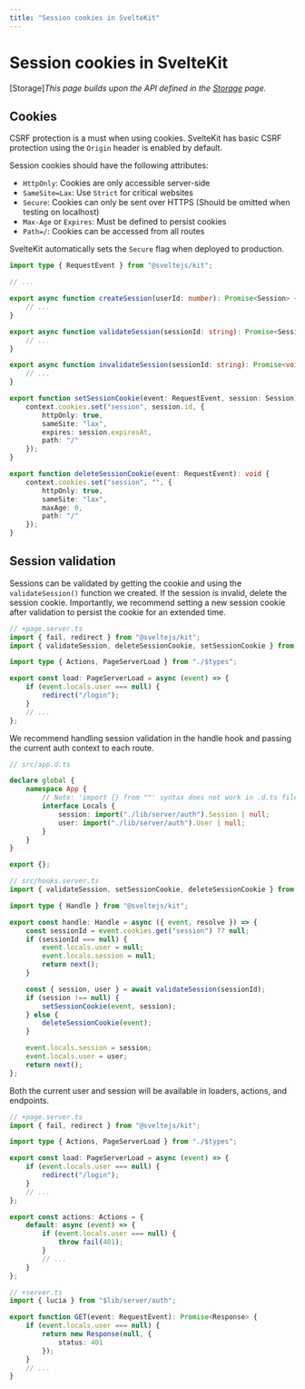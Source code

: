 ```yaml
---
title: "Session cookies in SvelteKit"
---
```


# Session cookies in SvelteKit

[Storage]_This page builds upon the API defined in the [Storage](/sessions/storage) page._

## Cookies

CSRF protection is a must when using cookies. SvelteKit has basic CSRF protection using the `Origin` header is enabled by default.

Session cookies should have the following attributes:

- `HttpOnly`: Cookies are only accessible server-side
- `SameSite=Lax`: Use `Strict` for critical websites
- `Secure`: Cookies can only be sent over HTTPS (Should be omitted when testing on localhost)
- `Max-Age` or `Expires`: Must be defined to persist cookies
- `Path=/`: Cookies can be accessed from all routes

SvelteKit automatically sets the `Secure` flag when deployed to production.

```ts
import type { RequestEvent } from "@sveltejs/kit";

// ...

export async function createSession(userId: number): Promise<Session> {
	// ...
}

export async function validateSession(sessionId: string): Promise<SessionValidationResult> {
	// ...
}

export async function invalidateSession(sessionId: string): Promise<void> {
	// ...
}

export function setSessionCookie(event: RequestEvent, session: Session): void {
	context.cookies.set("session", session.id, {
		httpOnly: true,
		sameSite: "lax",
		expires: session.expiresAt,
		path: "/"
	});
}

export function deleteSessionCookie(event: RequestEvent): void {
	context.cookies.set("session", "", {
		httpOnly: true,
		sameSite: "lax",
		maxAge: 0,
		path: "/"
	});
}
```

## Session validation

Sessions can be validated by getting the cookie and using the `validateSession()` function we created. If the session is invalid, delete the session cookie. Importantly, we recommend setting a new session cookie after validation to persist the cookie for an extended time.

```ts
// +page.server.ts
import { fail, redirect } from "@sveltejs/kit";
import { validateSession, deleteSessionCookie, setSessionCookie } from "$lib/server/auth";

import type { Actions, PageServerLoad } from "./$types";

export const load: PageServerLoad = async (event) => {
	if (event.locals.user === null) {
		redirect("/login");
	}
	// ...
};
```

We recommend handling session validation in the handle hook and passing the current auth context to each route.

```ts
// src/app.d.ts

declare global {
	namespace App {
		// Note: 'import {} from ""' syntax does not work in .d.ts files.
		interface Locals {
			session: import("./lib/server/auth").Session | null;
			user: import("./lib/server/auth").User | null;
		}
	}
}

export {};
```

```ts
// src/hooks.server.ts
import { validateSession, setSessionCookie, deleteSessionCookie } from "./lib/server/auth";

import type { Handle } from "@sveltejs/kit";

export const handle: Handle = async ({ event, resolve }) => {
	const sessionId = event.cookies.get("session") ?? null;
	if (sessionId === null) {
		event.locals.user = null;
		event.locals.session = null;
		return next();
	}

	const { session, user } = await validateSession(sessionId);
	if (session !== null) {
		setSessionCookie(event, session);
	} else {
		deleteSessionCookie(event);
	}

	event.locals.session = session;
	event.locals.user = user;
	return next();
};
```

Both the current user and session will be available in loaders, actions, and endpoints.

```ts
// +page.server.ts
import { fail, redirect } from "@sveltejs/kit";

import type { Actions, PageServerLoad } from "./$types";

export const load: PageServerLoad = async (event) => {
	if (event.locals.user === null) {
		redirect("/login");
	}
	// ...
};

export const actions: Actions = {
	default: async (event) => {
		if (event.locals.user === null) {
			throw fail(401);
		}
		// ...
	}
};
```

```ts
// +server.ts
import { lucia } from "$lib/server/auth";

export function GET(event: RequestEvent): Promise<Response> {
	if (event.locals.user === null) {
		return new Response(null, {
			status: 401
		});
	}
	// ...
}
```
